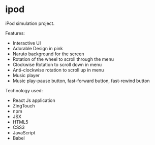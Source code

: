 # ipod
iPod simulation project.

Features:
- Interactive UI
- Adorable Design in pink
- Naruto background for the screen
- Rotation of the wheel to scroll through the menu
- Clockwise Rotation to scroll down in menu
- Anti-clockwise rotation to scroll up in menu
- Music player
- Music play-pause button, fast-forward button, fast-rewind button
 
Technology used:
- React Js application
- ZingTouch
- npm
- JSX
- HTML5
- CSS3
- JavaScript
- Babel